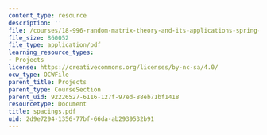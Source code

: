 ```yaml
---
content_type: resource
description: ''
file: /courses/18-996-random-matrix-theory-and-its-applications-spring-2004/2d9e7294135677bf66daab2939532b91_spacings.pdf
file_size: 860052
file_type: application/pdf
learning_resource_types:
- Projects
license: https://creativecommons.org/licenses/by-nc-sa/4.0/
ocw_type: OCWFile
parent_title: Projects
parent_type: CourseSection
parent_uid: 92226527-6116-127f-97ed-88eb71bf1418
resourcetype: Document
title: spacings.pdf
uid: 2d9e7294-1356-77bf-66da-ab2939532b91
---
```


